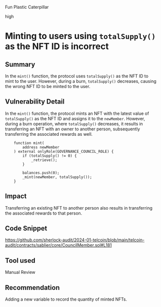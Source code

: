 Fun Plastic Caterpillar

high

# Minting to users using `totalSupply()` as the NFT ID is incorrect

## Summary
In the `mint()` function, the protocol uses `totalSupply()` as the NFT ID to mint to the user. However, during a burn, `totalSupply()` decreases, causing the wrong NFT ID to be minted to the user.

## Vulnerability Detail
In the `mint()` function, the protocol mints an NFT with the latest value of `totalSupply()` as the NFT ID and assigns it to the `newMember`. However, during a burn operation, where `totalSupply()` decreases, it results in transferring an NFT with an owner to another person, subsequently transferring the associated rewards as well.
```solidity
    function mint(
        address newMember
    ) external onlyRole(GOVERNANCE_COUNCIL_ROLE) {
        if (totalSupply() != 0) {
            _retrieve();
        }

        balances.push(0);
        _mint(newMember, totalSupply());
    }

```

## Impact
Transferring an existing NFT to another person also results in transferring the associated rewards to that person.

## Code Snippet
https://github.com/sherlock-audit/2024-01-telcoin/blob/main/telcoin-audit/contracts/sablier/core/CouncilMember.sol#L181

## Tool used

Manual Review

## Recommendation
Adding a new variable to record the quantity of minted NFTs.


